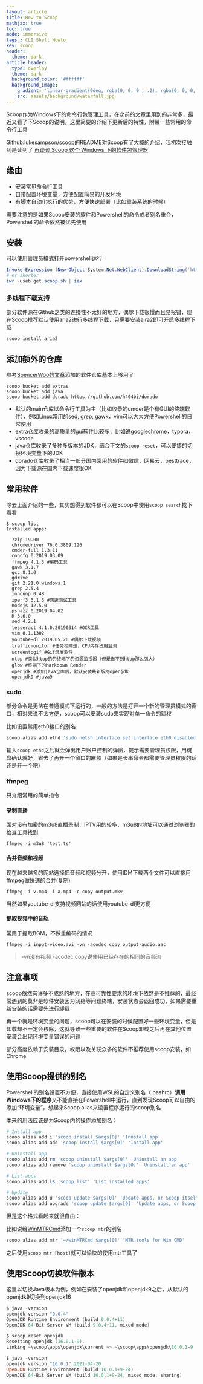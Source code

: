 ```yaml
---
layout: article
title: How to Scoop
mathjax: true
toc: true
mode: immersive
tags : CLI Shell Howto
key: scoop
header:
  theme: dark
article_header:
  type: overlay
  theme: dark
  background_color: '#ffffff'
  background_image: 
    gradient: 'linear-gradient(0deg, rgba(0, 0, 0 , .2), rgba(0, 0, 0, .2))'
    src: assets/background/waterfall.jpg
---
```

Scoop作为Windows下的命令行包管理工具，在之前的文章里用到的非常多，最近又看了下Scoop的说明，这里简要的介绍下更新后的特性，附带一些常用的命令行工具
<!--more-->

[Github:lukesampson/scoop](https://github.com/lukesampson/scoop)的README对Scoop有了大概的介绍，我初次接触到是读到了
[再谈谈 Scoop 这个 Windows 下的软件包管理器](https://www.h404bi.com/blog/2018/05/12/talk-about-scoop-the-package-manager-for-windows-again.html)

## 缘由

- 安装常见命令行工具
- 自带配置环境变量，方便配置简易的开发环境
- 有脚本自动化执行的优势，方便快速部署（比如重装系统的时候）

需要注意的是如果Scoop安装的软件和Powershell的命令或者别名重合，Powershell的命令依然被优先使用

## 安装

可以使用管理员模式打开powershell运行
```powershell
Invoke-Expression (New-Object System.Net.WebClient).DownloadString('https://get.scoop.sh')
# or shorter
iwr -useb get.scoop.sh | iex
```

### 多线程下载支持

部分软件源在Github之类的连接性不太好的地方，偶尔下载很慢而且易报错，现在Scoop推荐默认使用aria2进行多线程下载，只需要安装aira2即可开启多线程下载
```powershell
scoop install aria2
```

## 添加额外的仓库

参考[SpencerWoo的文章](https://sspai.com/post/52710)添加的软件仓库基本上够用了
```
scoop bucket add extras
scoop bucket add java
scoop bucket add dorado https://github.com/h404bi/dorado
```

- 默认的main仓库以命令行工具为主（比如收录的cmder是个有GUI的终端软件），例如Linux常用的sed, grep, gawk，vim可以大大方便Powershell的日常使用
- extra仓库收录的高质量的gui软件比较多，比如说googlechrome，typora，vscode
- java仓库收录了多种多版本的JDK，结合下文的``scoop reset``，可以便捷的切换环境变量下的JDK
- dorado仓库收录了相当一部分国内常用的软件如微信，网易云，besttrace，因为下载源在国内下载速度很OK

## 常用软件

除去上面介绍的一些，其实想得到软件都可以在Scoop中使用```scoop search```找下看看

```
$ scoop list
Installed apps:

  7zip 19.00
  chromedriver 76.0.3809.126
  cmder-full 1.3.11
  concfg 0.2019.03.09
  ffmpeg 4.1.3 #编码工具
  gawk 3.1.7
  gcc 8.1.0
  gdrive 
  git 2.21.0.windows.1
  grep 2.5.4
  innounp 0.48
  iperf3 3.1.3 #网速测试工具
  nodejs 12.5.0
  pshazz 0.2019.04.02
  R 3.6.0
  sed 4.2.1
  tesseract 4.1.0.20190314 #OCR工具
  vim 8.1.1302 
  youtube-dl 2019.05.20 #偶尔下载视频
  trafficmonitor #任务栏网速，CPU内存占用监测
  screentogif #Gif录屏软件
  ntop #类似htop的的终端下的资源监视器（但是做不到htop那么强大）
  glow #终端下的Markdown Render
  openjdk #添加java仓库后，默认安装最新版的openjdk
  openjdk9 #java9
```
### sudo
部分命令是无法在普通模式下运行的，一般的方法是打开一个新的管理员模式的窗口，相对来说不太方便，scoop可以安装sudo来实现对单一命令的赋权

比如设置禁用eth0接口的别名
```powershell
scoop alias add ethd 'sudo netsh interface set interface eth0 disabled' 'disable eth0' 
```
输入```scoop ethd```之后就会弹出用户账户控制的弹窗，提示需要管理员权限，用键盘确认就好，省去了再开一个窗口的麻烦（如果是长串命令都需要管理员权限的话还是开一个吧）

### ffmpeg
只介绍常用的简单指令
#### 录制直播
面对没有加密的m3u8直播录制，IPTV用的较多，m3u8的地址可以通过浏览器的检查工具找到
```
ffmpeg -i m3u8 'test.ts'  
```
#### 合并音频和视频
现在越来越多的网站选择把音频和视频分开，使用IDM下载两个文件可以直接用ffmpeg做快速的合并(复制)
```
ffmpeg -i v.mp4 -i a.mp4 -c copy output.mkv
```
当然如果youtube-dl支持视频网站的话使用youtube-dl更方便

#### 提取视频中的音轨
常用于提取BGM，不做重编码的情况
```
ffmpeg -i input-video.avi -vn -acodec copy output-audio.aac
```
> -vn没有视频
> -acodec copy说使用已经存在的相同的音频流

## 注意事项

scoop依然有许多不成熟的地方，在高可靠性要求的环境下依然是不推荐的，最经常遇到的莫非是软件安装因为网络等问题终端，安装状态会返回成功，如果需要重新安装的话需要先进行卸载

再一个就是环境变量的问题，scoop可以在安装的时候配置好一些环境变量，但是卸载却不一定会移除，这就导致一些重要的软件在Scoop卸载之后再在其他位置安装会出现环境变量错误的问题

部分高度依赖于安装目录，权限以及关联众多的软件不推荐使用scoop安装，如Chrome

## 使用Scoop提供的别名

Powershell的别名设置不方便，直接使用WSL的自定义别名（.bashrc）**调用Windows下的程序**又不能直接在Powershell中运行，直到发现Scoop可以自由的添加“环境变量”，想起来Scoop alias来设置程序运行的scoop别名

本来的用法应该是为Scoop内的操作添加别名：
```powershell
# Install app
scoop alias add i 'scoop install $args[0]' 'Innstall app'
scoop alias add add 'scoop install $args[0]' 'Install app'

# Uninstall app
scoop alias add rm 'scoop uninstall $args[0]' 'Uninstall an app'
scoop alias add remove 'scoop uninstall $args[0]' 'Uninstall an app'

# List apps
scoop alias add ls 'scoop list' 'List installed apps'

# Update
scoop alias add u 'scoop update $args[0]' 'Update apps, or Scoop itself'
scoop alias add upgrade 'scoop update $args[0]' 'Update apps, or Scoop itself'
```
但是这个格式看起来就很自由：

比如说给[WinMTRCmd](https://github.com/tamerciaga/WinMTRCmd)添加一个```scoop mtr```的别名
```powershell
scoop alias add mtr '~/winMTRCmd $args[0]' 'MTR tools for Win CMD'
```
之后使用```scoop mtr [host]```就可以愉快的使用mtr工具了

## 使用Scoop切换软件版本

这里以切换Java版本为例，例如在安装了openjdk和openjdk9之后，从默认的openjdk9切换到openjdk16
```powershell
$ java -version
openjdk version "9.0.4"
OpenJDK Runtime Environment (build 9.0.4+11)
OpenJDK 64-Bit Server VM (build 9.0.4+11, mixed mode)

$ scoop reset openjdk
Resetting openjdk (16.0.1-9).
Linking ~\scoop\apps\openjdk\current => ~\scoop\apps\openjdk\16.0.1-9

$ java -version
openjdk version "16.0.1" 2021-04-20
OpenJDK Runtime Environment (build 16.0.1+9-24)
OpenJDK 64-Bit Server VM (build 16.0.1+9-24, mixed mode, sharing)
```